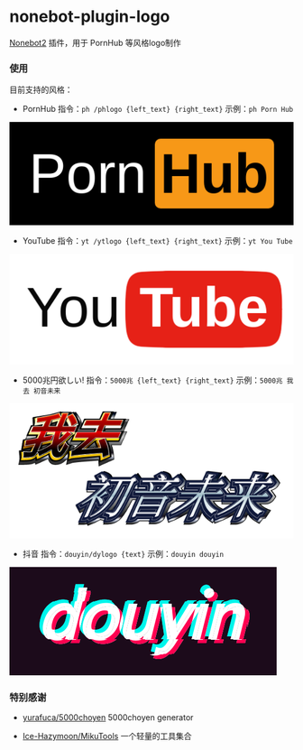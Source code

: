 # nonebot-plugin-logo

[Nonebot2](https://github.com/nonebot/nonebot2) 插件，用于 PornHub 等风格logo制作

### 使用

目前支持的风格：

 - PornHub
指令：`ph /phlogo {left_text} {right_text}`
示例：`ph Porn Hub`
<div align="left">
  <img src="./examples/1.png" />
</div>

 - YouTube
指令：`yt /ytlogo {left_text} {right_text}`
示例：`yt You Tube`
<div align="left">
  <img src="./examples/2.png" />
</div>

 - 5000兆円欲しい!
指令：`5000兆 {left_text} {right_text}`
示例：`5000兆 我去 初音未来`
<div align="left">
  <img src="./examples/3.png" />
</div>

 - 抖音
指令：`douyin/dylogo {text}`
示例：`douyin douyin`
<div align="left">
  <img src="./examples/4.gif" />
</div>


### 特别感谢

- [yurafuca/5000choyen](https://github.com/yurafuca/5000choyen) 5000choyen generator

- [Ice-Hazymoon/MikuTools](https://github.com/Ice-Hazymoon/MikuTools) 一个轻量的工具集合
